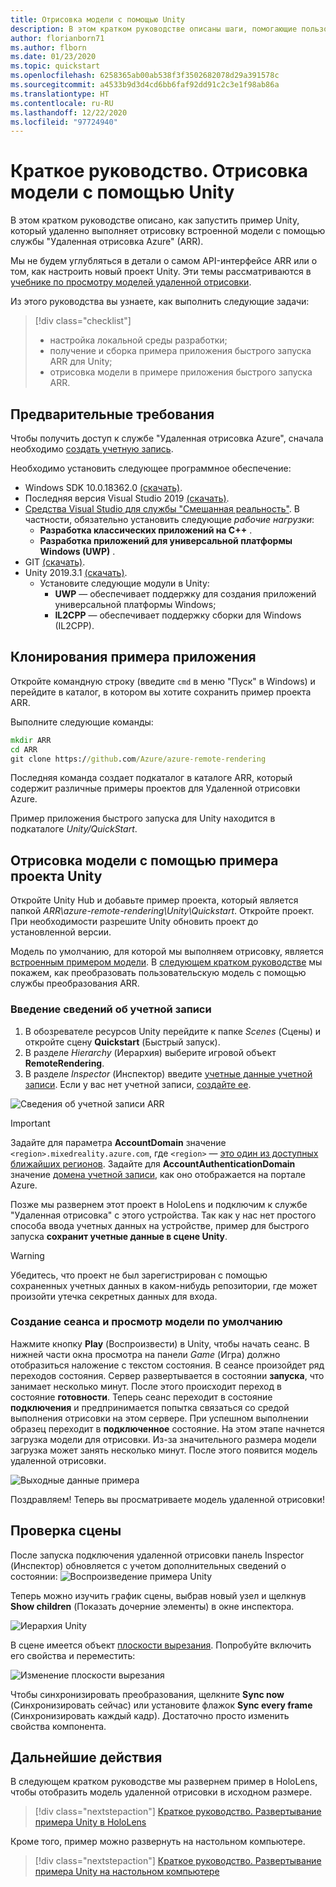 ```yaml
---
title: Отрисовка модели с помощью Unity
description: В этом кратком руководстве описаны шаги, помогающие пользователю выполнить отрисовку модели
author: florianborn71
ms.author: flborn
ms.date: 01/23/2020
ms.topic: quickstart
ms.openlocfilehash: 6258365ab00ab538f3f3502682078d29a391578c
ms.sourcegitcommit: a4533b9d3d4cd6bb6faf92dd91c2c3e1f98ab86a
ms.translationtype: HT
ms.contentlocale: ru-RU
ms.lasthandoff: 12/22/2020
ms.locfileid: "97724940"
---
```

# <a name="quickstart-render-a-model-with-unity"></a>Краткое руководство. Отрисовка модели с помощью Unity

В этом кратком руководстве описано, как запустить пример Unity, который удаленно выполняет отрисовку встроенной модели с помощью службы "Удаленная отрисовка Azure" (ARR).

Мы не будем углубляться в детали о самом API-интерфейсе ARR или о том, как настроить новый проект Unity. Эти темы рассматриваются в [учебнике по просмотру моделей удаленной отрисовки](../tutorials/unity/view-remote-models/view-remote-models.md).

Из этого руководства вы узнаете, как выполнить следующие задачи:
> [!div class="checklist"]
>
>* настройка локальной среды разработки;
>* получение и сборка примера приложения быстрого запуска ARR для Unity;
>* отрисовка модели в примере приложения быстрого запуска ARR.

## <a name="prerequisites"></a>Предварительные требования

Чтобы получить доступ к службе "Удаленная отрисовка Azure", сначала необходимо [создать учетную запись](../how-tos/create-an-account.md).

Необходимо установить следующее программное обеспечение:

* Windows SDK 10.0.18362.0 [(скачать)](https://developer.microsoft.com/windows/downloads/windows-10-sdk).
* Последняя версия Visual Studio 2019 [(скачать)](https://visualstudio.microsoft.com/vs/older-downloads/).
* [Средства Visual Studio для службы "Смешанная реальность"](/windows/mixed-reality/install-the-tools). В частности, обязательно установить следующие *рабочие нагрузки*:
  * **Разработка классических приложений на C++** .
  * **Разработка приложений для универсальной платформы Windows (UWP)** .
* GIT [(скачать)](https://git-scm.com/downloads).
* Unity 2019.3.1 [(скачать)](https://unity3d.com/get-unity/download).
  * Установите следующие модули в Unity:
    * **UWP** — обеспечивает поддержку для создания приложений универсальной платформы Windows;
    * **IL2CPP** — обеспечивает поддержку сборки для Windows (IL2CPP).

## <a name="clone-the-sample-app"></a>Клонирования примера приложения

Откройте командную строку (введите `cmd` в меню "Пуск" в Windows) и перейдите в каталог, в котором вы хотите сохранить пример проекта ARR.

Выполните следующие команды:

```cmd
mkdir ARR
cd ARR
git clone https://github.com/Azure/azure-remote-rendering
```

Последняя команда создает подкаталог в каталоге ARR, который содержит различные примеры проектов для Удаленной отрисовки Azure.

Пример приложения быстрого запуска для Unity находится в подкаталоге *Unity/QuickStart*.

## <a name="rendering-a-model-with-the-unity-sample-project"></a>Отрисовка модели с помощью примера проекта Unity

Откройте Unity Hub и добавьте пример проекта, который является папкой *ARR\azure-remote-rendering\Unity\Quickstart*.
Откройте проект. При необходимости разрешите Unity обновить проект до установленной версии.

Модель по умолчанию, для которой мы выполняем отрисовку, является [встроенным примером модели](../samples/sample-model.md). В [следующем кратком руководстве](convert-model.md) мы покажем, как преобразовать пользовательскую модель с помощью службы преобразования ARR.

### <a name="enter-your-account-info"></a>Введение сведений об учетной записи

1. В обозревателе ресурсов Unity перейдите к папке *Scenes* (Сцены) и откройте сцену **Quickstart** (Быстрый запуск).
1. В разделе *Hierarchy* (Иерархия) выберите игровой объект **RemoteRendering**.
1. В разделе *Inspector* (Инспектор) введите [учетные данные учетной записи](../how-tos/create-an-account.md). Если у вас нет учетной записи, [создайте ее](../how-tos/create-an-account.md).

![Сведения об учетной записи ARR](./media/arr-sample-account-info.png)

> [!IMPORTANT]
> Задайте для параметра **AccountDomain** значение `<region>.mixedreality.azure.com`, где `<region>` — [это один из доступных ближайших регионов](../reference/regions.md).
> Задайте для **AccountAuthenticationDomain** значение [домена учетной записи](../how-tos/create-an-account.md#retrieve-the-account-information), как оно отображается на портале Azure.

Позже мы развернем этот проект в HoloLens и подключим к службе "Удаленная отрисовка" с этого устройства. Так как у нас нет простого способа ввода учетных данных на устройстве, пример для быстрого запуска **сохранит учетные данные в сцене Unity**.

> [!WARNING]
> Убедитесь, что проект не был зарегистрирован с помощью сохраненных учетных данных в каком-нибудь репозитории, где может произойти утечка секретных данных для входа.

### <a name="create-a-session-and-view-the-default-model"></a>Создание сеанса и просмотр модели по умолчанию

Нажмите кнопку **Play** (Воспроизвести) в Unity, чтобы начать сеанс. В нижней части окна просмотра на панели *Game* (Игра) должно отобразиться наложение с текстом состояния. В сеансе произойдет ряд переходов состояния. Сервер развертывается в состоянии **запуска**, что занимает несколько минут. После этого происходит переход в состояние **готовности**. Теперь сеанс переходит в состояние **подключения** и предпринимается попытка связаться со средой выполнения отрисовки на этом сервере. При успешном выполнении образец переходит в **подключенное** состояние. На этом этапе начнется загрузка модели для отрисовки. Из-за значительного размера модели загрузка может занять несколько минут. После этого появится модель удаленной отрисовки.

![Выходные данные примера](media/arr-sample-output.png)

Поздравляем! Теперь вы просматриваете модель удаленной отрисовки!

## <a name="inspecting-the-scene"></a>Проверка сцены

После запуска подключения удаленной отрисовки панель Inspector (Инспектор) обновляется с учетом дополнительных сведений о состоянии: ![Воспроизведение примера Unity](./media/arr-sample-configure-session-running.png)

Теперь можно изучить график сцены, выбрав новый узел и щелкнув **Show children** (Показать дочерние элементы) в окне инспектора.

![Иерархия Unity](./media/unity-hierarchy.png)

В сцене имеется объект [плоскости вырезания](../overview/features/cut-planes.md). Попробуйте включить его свойства и переместить:

![Изменение плоскости вырезания](media/arr-sample-unity-cutplane.png)

Чтобы синхронизировать преобразования, щелкните **Sync now** (Синхронизировать сейчас) или установите флажок **Sync every frame** (Синхронизировать каждый кадр). Достаточно просто изменить свойства компонента.

## <a name="next-steps"></a>Дальнейшие действия

В следующем кратком руководстве мы развернем пример в HoloLens, чтобы отобразить модель удаленной отрисовки в исходном размере.

> [!div class="nextstepaction"]
> [Краткое руководство. Развертывание примера Unity в HoloLens](deploy-to-hololens.md)

Кроме того, пример можно развернуть на настольном компьютере.

> [!div class="nextstepaction"]
> [Краткое руководство. Развертывание примера Unity на настольном компьютере](deploy-to-desktop.md)
